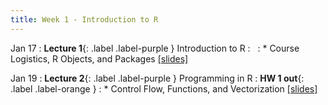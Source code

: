 ```yaml
---
title: Week 1 - Introduction to R
---
```


Jan 17
: **Lecture 1**{: .label .label-purple } Introduction to R
  : &nbsp;
: * Course Logistics, R Objects, and Packages <a href="/winter2023/files/lec1.pdf">[slides]</a>

Jan 19
: **Lecture 2**{: .label .label-purple } Programming in R
  : **HW 1 out**{: .label .label-orange }
: * Control Flow, Functions, and Vectorization <a href="/winter2023/files/lec2.pdf">[slides]</a>
